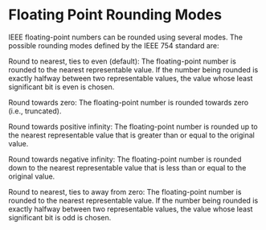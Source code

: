 # Floating Point Rounding Modes

IEEE floating-point numbers can be rounded using several modes. 
The possible rounding modes defined by the IEEE 754 standard are:

Round to nearest, ties to even (default): 
The floating-point number is rounded to the nearest representable value. 
If the number being rounded is exactly halfway between two representable values, 
the value whose least significant bit is even is chosen.

Round towards zero: 
The floating-point number is rounded towards zero (i.e., truncated).

Round towards positive infinity: 
The floating-point number is rounded up to the nearest representable value that is greater than or equal to the original value.

Round towards negative infinity: 
The floating-point number is rounded down to the nearest representable value that is less than or equal to the original value.

Round to nearest, ties to away from zero: 
The floating-point number is rounded to the nearest representable value. 
If the number being rounded is exactly halfway between two representable values, 
the value whose least significant bit is odd is chosen.
